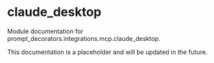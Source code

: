 # claude_desktop

Module documentation for prompt_decorators.integrations.mcp.claude_desktop.

This documentation is a placeholder and will be updated in the future.
